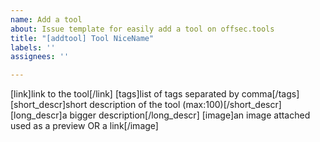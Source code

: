 ```yaml
---
name: Add a tool
about: Issue template for easily add a tool on offsec.tools
title: "[addtool] Tool NiceName"
labels: ''
assignees: ''

---
```


[link]link to the tool[/link]
[tags]list of tags separated by comma[/tags]
[short_descr]short description of the tool (max:100)[/short_descr]
[long_descr]a bigger description[/long_descr] 
[image]an image attached used as a preview OR a link[/image]
